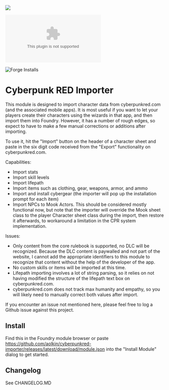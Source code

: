 ![](https://img.shields.io/badge/Foundry-v11-informational)
<!--- Downloads @ Latest Badge -->
![Latest Release Download Count](https://img.shields.io/github/downloads/aolkin/cyberpunkred-importer/latest/module.zip)
<!--- Forge Bazaar Install % Badge -->
![Forge Installs](https://img.shields.io/badge/dynamic/json?label=Forge%20Installs&query=package.installs&suffix=%25&url=https%3A%2F%2Fforge-vtt.com%2Fapi%2Fbazaar%2Fpackage%2Fcyberpunkred-importer&colorB=4aa94a)

# Cyberpunk RED Importer

This module is designed to import character data from cyberpunkred.com (and the
associated mobile apps). It is most useful if you want to let your players
create their characters using the wizards in that app, and then import them
into Foundry. However, it has a number of rough edges, so expect to have to
make a few manual corrections or additions after importing.

To use it, hit the "Import" button on the header of a character sheet and
paste in the six digit code received from the "Export" functionality on
cyberpunkred.com.

Capabilities:
- Import stats
- Import skill levels
- Import lifepath
- Import items such as clothing, gear, weapons, armor, and ammo
- Import and install cybergear (the importer will pop up the installation
  prompt for each item)
- Import NPCs to Mook Actors. This should be considered mostly functional now,
  but note that the importer will override the Mook sheet class to the player
  Character sheet class during the import, then restore it afterwards, to
  workaround a limitation in the CPR system implementation.

Issues:
- Only content from the core rulebook is supported, no DLC will be recognized.
  Because the DLC content is paywalled and not part of the website, I cannot
  add the appropriate identifiers to this module to recognize that content
  without the help of the developer of the app.
- No custom skills or items will be imported at this time.
- Lifepath importing involves a lot of string parsing, so it relies on not
  having modified the structure of the lifepath text box on cyberpunkred.com.
- cyberpunkred.com does not track max humanity and empathy, so you will likely
  need to manually correct both values after import.

If you encounter an issue not mentioned here, please feel free to log a Github
issue against this project.

## Install

Find this in the Foundry module browser or paste
https://github.com/aolkin/cyberpunkred-importer/releases/latest/download/module.json
into the "Install Module" dialog to get started.

## Changelog

See CHANGELOG.MD
